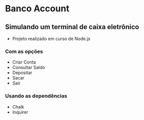 # Banco Account
## Simulando um terminal de caixa eletrônico
-  Projeto realizado em curso de Node.js

### Com as opções
- Criar Conta
- Consultar Saldo
- Depositar
- Sacar
- Sair

### Usando as dependências
- Chalk
- Inquirer
